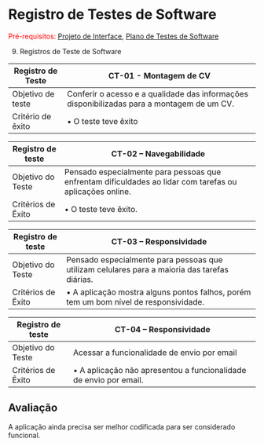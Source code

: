 # Registro de Testes de Software

<span style="color:red">Pré-requisitos: <a href="3-Projeto de Interface.md"> Projeto de Interface</a></span>, <a href="8-Plano de Testes de Software.md"> Plano de Testes de Software</a>

9. Registros de Teste de Software

| Registro de Teste| CT-01 - Montagem de CV| 
|--------------|-----------------------|
|Objetivo de teste|Conferir o acesso e a qualidade das informações disponibilizadas para a montagem de um CV.|
|Critério de êxito|•	O teste teve êxito|

|Registro de teste| CT-02 – Navegabilidade|
|-------------|----------------------------------------------------------------|
|Objetivo do Teste| Pensado especialmente para pessoas que enfrentam dificuldades ao lidar com tarefas ou aplicações online.|
|Critérios de Êxito|•	O teste teve êxito.|
 
|Registro de teste| CT-03 – Responsividade|
|-------------|----------------------------------------------------------------|
|Objetivo do Teste| Pensado especialmente para pessoas que utilizam celulares para a maioria das tarefas diárias.|
|Critérios de Êxito|•	A aplicação mostra alguns pontos falhos, porém tem um bom nível de responsividade.|

|Registro de teste| CT-04 – Responsividade|
|-------------|----------------------------------------------------------------|
|Objetivo do Teste| Acessar a funcionalidade de envio por email|
|Critérios de Êxito|•	A aplicação não apresentou a funcionalidade de envio por email.|

## Avaliação

A aplicação ainda precisa ser melhor codificada para ser considerado funcional. 
